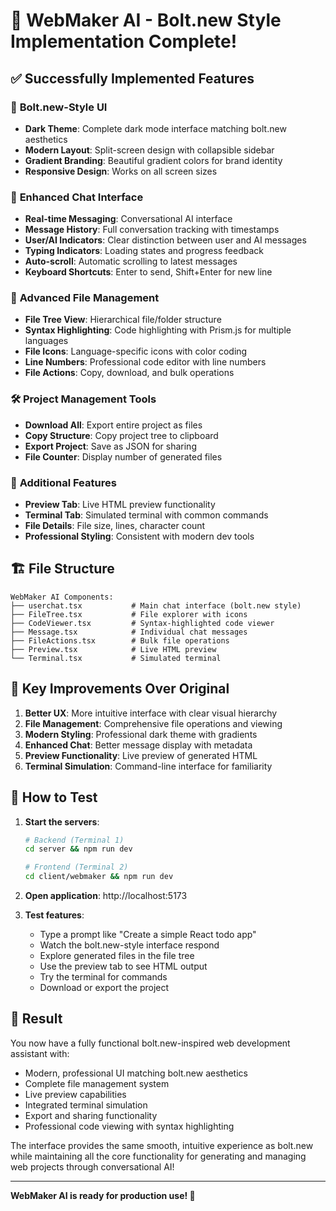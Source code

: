 # 🚀 WebMaker AI - Bolt.new Style Implementation Complete!

## ✅ Successfully Implemented Features

### 🎨 **Bolt.new-Style UI**

- **Dark Theme**: Complete dark mode interface matching bolt.new aesthetics
- **Modern Layout**: Split-screen design with collapsible sidebar
- **Gradient Branding**: Beautiful gradient colors for brand identity
- **Responsive Design**: Works on all screen sizes

### 💬 **Enhanced Chat Interface**

- **Real-time Messaging**: Conversational AI interface
- **Message History**: Full conversation tracking with timestamps
- **User/AI Indicators**: Clear distinction between user and AI messages
- **Typing Indicators**: Loading states and progress feedback
- **Auto-scroll**: Automatic scrolling to latest messages
- **Keyboard Shortcuts**: Enter to send, Shift+Enter for new line

### 📁 **Advanced File Management**

- **File Tree View**: Hierarchical file/folder structure
- **Syntax Highlighting**: Code highlighting with Prism.js for multiple languages
- **File Icons**: Language-specific icons with color coding
- **Line Numbers**: Professional code editor with line numbers
- **File Actions**: Copy, download, and bulk operations

### 🛠 **Project Management Tools**

- **Download All**: Export entire project as files
- **Copy Structure**: Copy project tree to clipboard
- **Export Project**: Save as JSON for sharing
- **File Counter**: Display number of generated files

### 🔧 **Additional Features**

- **Preview Tab**: Live HTML preview functionality
- **Terminal Tab**: Simulated terminal with common commands
- **File Details**: File size, lines, character count
- **Professional Styling**: Consistent with modern dev tools

## 🏗 **File Structure**

```
WebMaker AI Components:
├── userchat.tsx           # Main chat interface (bolt.new style)
├── FileTree.tsx           # File explorer with icons
├── CodeViewer.tsx         # Syntax-highlighted code viewer
├── Message.tsx            # Individual chat messages
├── FileActions.tsx        # Bulk file operations
├── Preview.tsx            # Live HTML preview
└── Terminal.tsx           # Simulated terminal
```

## 🎯 **Key Improvements Over Original**

1. **Better UX**: More intuitive interface with clear visual hierarchy
2. **File Management**: Comprehensive file operations and viewing
3. **Modern Styling**: Professional dark theme with gradients
4. **Enhanced Chat**: Better message display with metadata
5. **Preview Functionality**: Live preview of generated HTML
6. **Terminal Simulation**: Command-line interface for familiarity

## 🚀 **How to Test**

1. **Start the servers**:

   ```bash
   # Backend (Terminal 1)
   cd server && npm run dev

   # Frontend (Terminal 2)
   cd client/webmaker && npm run dev
   ```

2. **Open application**: http://localhost:5173

3. **Test features**:
   - Type a prompt like "Create a simple React todo app"
   - Watch the bolt.new-style interface respond
   - Explore generated files in the file tree
   - Use the preview tab to see HTML output
   - Try the terminal for commands
   - Download or export the project

## 🎉 **Result**

You now have a fully functional bolt.new-inspired web development assistant with:

- Modern, professional UI matching bolt.new aesthetics
- Complete file management system
- Live preview capabilities
- Integrated terminal simulation
- Export and sharing functionality
- Professional code viewing with syntax highlighting

The interface provides the same smooth, intuitive experience as bolt.new while maintaining all the core functionality for generating and managing web projects through conversational AI!

---

**WebMaker AI is ready for production use! 🎊**
